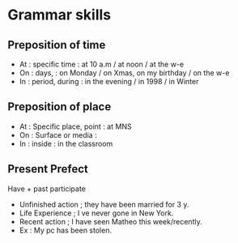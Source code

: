 # Grammar skills

## Preposition of time

- At : specific time : at 10 a.m / at noon / at the w-e
- On : days, : on Monday / on Xmas, on my birthday / on the w-e
- In : period, during : in the evening / in 1998 / in Winter

## Preposition of place

- At : Specific place, point : at MNS
- On : Surface or media : 
- In : inside : in the classroom

## Present Prefect

Have + past participate
- Unfinished action ; they have been married for 3 y.
- Life Experience ; I ve never gone in New York.
- Recent action ; I have seen Matheo this week/recently.
- Ex : My pc has been stolen. 